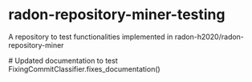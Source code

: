# radon-repository-miner-testing
A repository to test functionalities implemented in radon-h2020/radon-repository-miner

\# Updated documentation to test FixingCommitClassifier.fixes_documentation()
